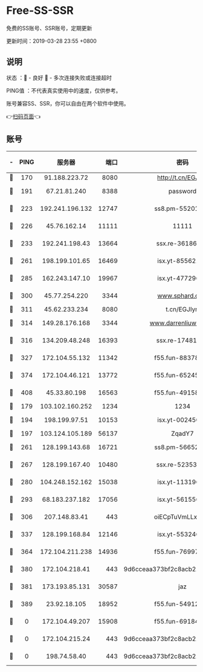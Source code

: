 # Free-SS-SSR

免费的SS账号、SSR账号，定期更新

更新时间：2019-03-28 23:55 +0800

## 说明

状态     ：🙂 - 良好 🙁 - 多次连接失败或连接超时

PING值   ：不代表真实使用中的速度，仅供参考。

账号兼容SS、SSR，你可以自由在两个软件中使用。

👉[扫码页面](https://liesauer.github.io/Free-SS-SSR/)👈

## 账号

|-|PING|服务器|端口|密码|加密方式|区域|
|:----:|:----:|:-----:|-----:|:----:|:----:|:----:|
|🙂|170|91.188.223.72|8080|http://t.cn/EGJIyrl|rc4-md5|RU|
|🙂|191|67.21.81.240|8388|password|aes-256-cfb|US|
|🙂|223|192.241.196.132|12747|ss8.pm-55201194|aes-256-cfb|US|
|🙂|226|45.76.162.14|11111|11111|aes-256-cfb|SG|
|🙂|233|192.241.198.43|13664|ssx.re-36186556|aes-256-cfb|US|
|🙂|261|198.199.101.65|16469|isx.yt-85562191|aes-256-cfb|US|
|🙂|285|162.243.147.10|19967|isx.yt-47729696|aes-256-cfb|US|
|🙂|300|45.77.254.220|3344|www.sphard.com|aes-256-cfb|SG|
|🙂|311|45.62.233.234|8080|t.cn/EGJIyrl|rc4-md5|CA|
|🙂|314|149.28.176.168|3344|www.darrenliuwei.com|aes-256-cfb|AU|
|🙂|316|134.209.48.248|16393|ssx.re-17481925|aes-256-cfb|US|
|🙂|327|172.104.55.132|11342|f55.fun-88378676|aes-256-cfb|SG|
|🙂|374|172.104.46.121|13772|f55.fun-65245413|aes-256-cfb|SG|
|🙂|408|45.33.80.198|16563|f55.fun-49158417|aes-256-cfb|US|
|🙂|179|103.102.160.252|1234|1234|rc4-md5|JP|
|🙂|194|198.199.97.51|10153|isx.yt-00245029|aes-256-cfb|US|
|🙂|197|103.124.105.189|56137|ZqadY7|chacha20|US|
|🙂|261|128.199.143.68|16721|ss8.pm-56652632|aes-256-cfb|SG|
|🙂|267|128.199.167.40|10480|ssx.re-52353486|aes-256-cfb|SG|
|🙂|280|104.248.152.162|15038|isx.yt-11319657|aes-256-cfb|SG|
|🙂|293|68.183.237.182|17056|isx.yt-56155627|aes-256-cfb|SG|
|🙂|306|207.148.83.41|443|oiECpTuVmLLxk4Ts|aes-256-cfb|AU|
|🙂|337|128.199.168.84|12146|isx.yt-55324630|aes-256-cfb|SG|
|🙂|364|172.104.211.238|14936|f55.fun-76997042|aes-256-cfb|US|
|🙁|380|172.104.218.41|443|9d6cceaa373bf2c8acb22e60b6a58be6|aes-256-cfb|US|
|🙁|381|173.193.85.131|30587|jaz|aes-256-cfb|US|
|🙁|389|23.92.18.105|18952|f55.fun-54912159|aes-256-cfb|US|
|🙁|0|172.104.49.207|15908|f55.fun-69184695|aes-256-cfb|SG|
|🙁|0|172.104.215.24|443|9d6cceaa373bf2c8acb22e60b6a58be6|aes-256-cfb|US|
|🙁|0|198.74.58.40|443|9d6cceaa373bf2c8acb22e60b6a58be6|aes-256-cfb|US|

